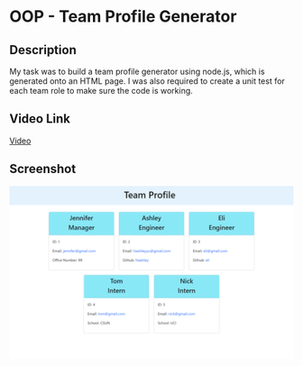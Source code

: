 # OOP - Team Profile Generator

## Description
My task was to build a team profile generator using node.js, which is generated onto an HTML page. I was also required to create a unit test for each team role to make sure the code is working.

## Video Link
[Video](https://drive.google.com/file/d/1y34KlH3X-F69305e0rUzZo-8XxCLexxL/view)

## Screenshot
![Screenshot](./images/127.0.0.1_5500_dist_index.html%20(1).png)
